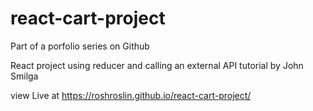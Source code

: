 # react-cart-project
Part of a porfolio series on Github

React project using reducer and calling an external API
tutorial by John Smilga

view Live at https://roshroslin.github.io/react-cart-project/
